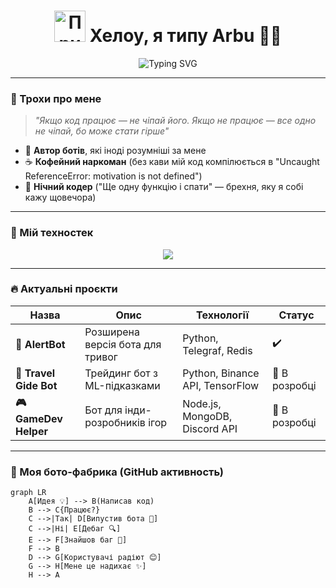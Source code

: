 <h1 align="center">
  <img src="https://media.giphy.com/media/v1.Y2lkPTc5MGI3NjExcDlwZ3J0eWJ4M2Z5b2x6N3R0ZzZ2eHp2dGZ1bnRqZW51dWZ1bmN6YiZlcD12MV9pbnRlcm5hbF9naWZfYnlfaWQmY3Q9Zw/3oKIPEqDGUULpEU0aQ/giphy.gif" width="50px" alt="Привіт"> Хелоу, я типу Arbu 👨‍💻
</h1>

<p align="center">
  <img src="https://readme-typing-svg.herokuapp.com?font=Fira+Code&size=24&duration=3000&pause=1000&color=00FF00&center=true&vCenter=true&width=600&height=80&lines=console.log(%22Боти+які+живуть%22)+%2F%2F+true%F0%9F%A4%96;debugger%3B+%2F%2F+Мій+найкращий+друг%F0%9F%98%82;npm+install+--save+coffee+%26%26+sleepless+nights%F0%9F%92%80" alt="Typing SVG">
</p> 


---

### 🧠 Трохи про мене 

> *"Якщо код працює — не чіпай його. Якщо не працює — все одно не чіпай, бо може стати гірше"*  

- 🤖 **Автор ботів**, які іноді розумніші за мене  
- ☕ **Кофейний наркоман** (без кави мій код компілюється в "Uncaught ReferenceError: motivation is not defined")  
- 🌙 **Нічний кодер** ("Ще одну функцію і спати" — брехня, яку я собі кажу щовечора)  

---

### 🚀 Мій техностек

<p align="center">
  <img src="https://skillicons.dev/icons?i=js,ts,nodejs,python,html,css,mongodb,postgres,git,github,vscode,figma,react,express,aws,docker" />
</p>

---

### 🔥 Актуальні проєкти

| Назва | Опис | Технології | Статус |
|-------|------|------------|--------|
| **🤖 AlertBot** | Розширена версія бота для тривог | Python, Telegraf, Redis | ✔️ |
| **💸 Travel Gide Bot** | Трейдинг бот з ML-підказками | Python, Binance API, TensorFlow | 🔧 В розробці |
| **🎮 GameDev Helper** | Бот для інди-розробників ігор | Node.js, MongoDB, Discord API |  🔧 В розробці |

---

### 🤖 Моя бото-фабрика (GitHub активность)

```mermaid
graph LR
    A[Идея 💡] --> B(Написав код)
    B --> C{Працює?}
    C -->|Так| D[Випустив бота 🚀]
    C -->|Ні| E[Дебаг 🔍]
    E --> F[Знайшов баг 🐛]
    F --> B
    D --> G[Користувачі радіют 😊]
    G --> H[Мене це надихає ✨]
    H --> A
